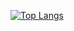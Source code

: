 [![Top Langs](https://github-readme-stats.vercel.app/api/top-langs/?username=yornellas&layout=compact)](https://github.com/anuraghazra/github-readme-stats)




<!---
yornellas/yornellas is a ✨ special ✨ repository because its `README.md` (this file) appears on your GitHub profile.
You can click the Preview link to take a look at your changes.
--->
